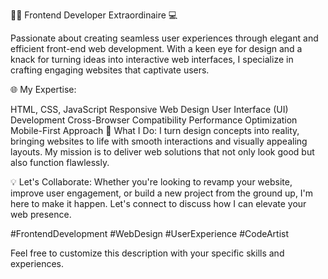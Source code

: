 👨‍💻 Frontend Developer Extraordinaire 💻

Passionate about creating seamless user experiences through elegant and efficient front-end web development. With a keen eye for design and a knack for turning ideas into interactive web interfaces, I specialize in crafting engaging websites that captivate users.

🌐 My Expertise:

HTML, CSS, JavaScript
Responsive Web Design
User Interface (UI) Development
Cross-Browser Compatibility
Performance Optimization
Mobile-First Approach
🚀 What I Do:
I turn design concepts into reality, bringing websites to life with smooth interactions and visually appealing layouts. My mission is to deliver web solutions that not only look good but also function flawlessly.

💡 Let's Collaborate:
Whether you're looking to revamp your website, improve user engagement, or build a new project from the ground up, I'm here to make it happen. Let's connect to discuss how I can elevate your web presence.

#FrontendDevelopment #WebDesign #UserExperience #CodeArtist

Feel free to customize this description with your specific skills and experiences.





